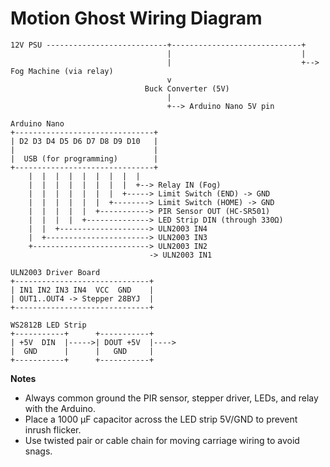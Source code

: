 # Motion Ghost Wiring Diagram

```
12V PSU ---------------------------+-----------------------------+
                                   |                             |
                                   |                             +--> Fog Machine (via relay)
                                   v
                              Buck Converter (5V)
                                   |
                                   +--> Arduino Nano 5V pin

Arduino Nano
+-------------------------------+
| D2 D3 D4 D5 D6 D7 D8 D9 D10   |
|                               |
|  USB (for programming)        |
+-------------------------------+
    |  |  |  |  |  |  |  |  |
    |  |  |  |  |  |  |  |  +--> Relay IN (Fog)
    |  |  |  |  |  |  |  +-----> Limit Switch (END) -> GND
    |  |  |  |  |  |  +--------> Limit Switch (HOME) -> GND
    |  |  |  |  |  +-----------> PIR Sensor OUT (HC-SR501)
    |  |  |  |  +--------------> LED Strip DIN (through 330Ω)
    |  |  +--------------------> ULN2003 IN4
    |  +-----------------------> ULN2003 IN3
    +--------------------------> ULN2003 IN2
                               -> ULN2003 IN1

ULN2003 Driver Board
+------------------------------+
| IN1 IN2 IN3 IN4  VCC  GND    |
| OUT1..OUT4 -> Stepper 28BYJ  |
+------------------------------+

WS2812B LED Strip
+-----------+      +-----------+
| +5V  DIN  |----->| DOUT +5V  |---->
|  GND      |      |   GND     |
+-----------+      +-----------+
```

**Notes**
- Always common ground the PIR sensor, stepper driver, LEDs, and relay with the Arduino.
- Place a 1000 µF capacitor across the LED strip 5V/GND to prevent inrush flicker.
- Use twisted pair or cable chain for moving carriage wiring to avoid snags.
